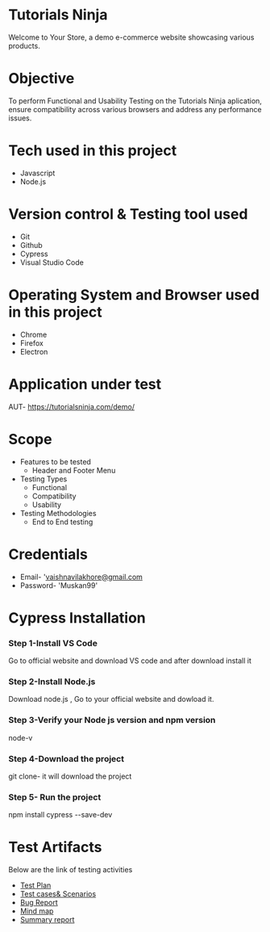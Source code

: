 # Tutorials Ninja
Welcome to Your Store, a demo e-commerce website showcasing various products.
# Objective
To perform Functional and Usability Testing on the Tutorials Ninja aplication, ensure compatibility across various browsers and address any performance issues.
# Tech used in this project
* Javascript
* Node.js
# Version control & Testing tool used
* Git
* Github
* Cypress
* Visual Studio Code
# Operating System and Browser used in this project
* Chrome
* Firefox
* Electron
# Application under test
 AUT- https://tutorialsninja.com/demo/  
 # Scope
 * Features to be tested
   * Header and Footer Menu
 * Testing Types
   * Functional
   * Compatibility
   * Usability
 * Testing Methodologies
   * End to End testing
 # Credentials
 * Email- 'vaishnavilakhore@gmail.com
 * Password- 'Muskan99'
# Cypress Installation 

### Step 1-Install VS Code
Go to official website and download VS code and after download install it
### Step 2-Install Node.js
Download node.js , Go to your official website and dowload it.
### Step 3-Verify your Node js version and npm version
node-v
### Step 4-Download the project
git clone-
it will download the project
### Step 5- Run the project
npm install cypress --save-dev
# Test Artifacts
Below are the link of testing activities
* [Test Plan](https://1drv.ms/b/s!AlYhLCSypx04jHs6nGdvpbPnU0JC?e=GlHTma)
* [Test cases& Scenarios](https://1drv.ms/b/s!AlYhLCSypx04jQAyCqmEfrssV7Pu?e=AFF1gl)
* [Bug Report](https://1drv.ms/b/s!AlYhLCSypx04_VilbmHzpl6z_0zr?e=TTPPpp)
* [Mind map](https://1drv.ms/i/s!AlYhLCSypx04jH0sS-rXlsf4hASz?e=Wadt93)
* [Summary report](https://1drv.ms/b/s!AlYhLCSypx04jHxS_gyEA5xNtDem?e=iRFIaV)




 
 






